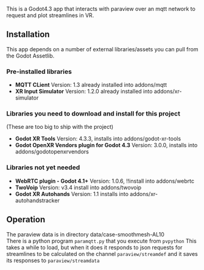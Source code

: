 
This is a Godot4.3 app that interacts with paraview over an mqtt network to request and plot streamlines in VR.

## Installation

This app depends on a number of external libraries/assets you can pull from the Godot Assetlib.

### Pre-installed libraries

*  **MQTT CLient** Version: 1.3 already installed into addons/mqtt
*  **XR Input Simulator** Version: 1.2.0 already installed into addons/xr-simulator

### Libraries you need to download and install for this project

(These are too big to ship with the project)

* **Godot XR Tools** Version: 4.3.3, installs into addons/godot-xr-tools
* **Godot OpenXR Vendors plugin for Godot 4.3** Version: 3.0.0, installs into addons/godotopenxrvendors

### Libraries not yet needed 

*  **WebRTC plugin - Godot 4.1+** Version: 1.0.6, !!install into addons/webrtc
*  **TwoVoip** Version: v3.4 install into addons/twovoip
*  **Godot XR Autohands** Version: 1.1 installs into addons/xr-autohandstracker

## Operation

The paraview data is in directory data/case-smoothmesh-AL10  
There is a python program `paramqtt.py` that you execute from `pvpython`
This takes a while to load, but when it does it responds to json requests 
for streamlines to be calculated on the channel `paraview/streamdef` 
and it saves its responses to `paraview/streamdata`



